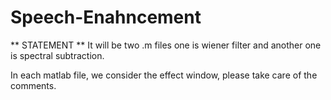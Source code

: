 # Speech-Enahncement

** STATEMENT **
It will be two .m files one is wiener filter and another one is spectral subtraction. 

In each matlab file, we consider the effect window, please take care of the comments.
